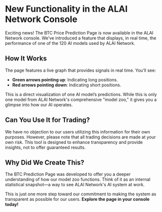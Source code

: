 
# New Functionality in the ALAI Network Console

Exciting news! The BTC Price Prediction Page is now available in the ALAI Network console.
We’ve introduced a feature that displays, in real time, the performance of one of the 120 AI models used by ALAI Network.

## How It Works
The page features a live graph that provides signals in real time. You’ll see:
- **Green arrows pointing up**: Indicating long positions.
- **Red arrows pointing down**: Indicating short positions.

This is a direct visualization of one AI model’s predictions. While this is only one model from ALAI Network's comprehensive "model zoo," it gives you a glimpse into how our AI operates.

## Can You Use It for Trading?
We have no objection to our users utilizing this information for their own purposes. However, please note that all trading decisions are made at your own risk. This tool is designed to enhance transparency and provide insights, not to offer guaranteed results.

## Why Did We Create This?
The BTC Prediction Page was developed to offer you a deeper understanding of how our model zoo functions. Think of it as an internal statistical snapshot—a way to see ALAI Network's AI system at work.

This is just one more step toward our commitment to making the system as transparent as possible for our users. **Explore the page in your console today!**
